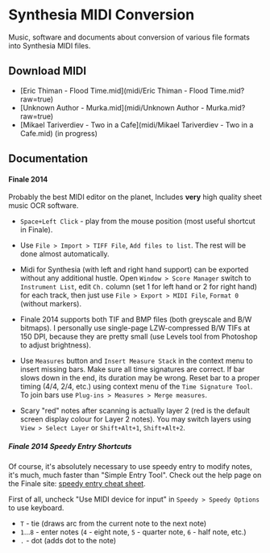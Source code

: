 Synthesia MIDI Conversion
=========================

Music, software and documents about conversion of various file formats into Synthesia MIDI files.


Download MIDI
-------------

* [Eric Thiman - Flood Time.mid](midi/Eric Thiman - Flood Time.mid?raw=true)
* [Unknown Author - Murka.mid](midi/Unknown Author - Murka.mid?raw=true)
* [Mikael Tariverdiev - Two in a Cafe](midi/Mikael Tariverdiev - Two in a Cafe.mid) (in progress)

Documentation
-------------

#### Finale 2014

Probably the best MIDI editor on the planet, Includes **very** high quality sheet music OCR software.

* `Space+Left Click` - play from the mouse position (most useful shortcut in Finale).

* Use `File > Import > TIFF File`, `Add files to list`. The rest will be done almost automatically.

* Midi for Synthesia (with left and right hand support) can be exported without any additional hustle.
Open `Window > Score Manager` switch to `Instrument List`, edit `Ch.` column (set 1 for left hand or 2 for right hand)
for each track, then just use `File > Export > MIDI File`, `Format 0` (without markers).

* Finale 2014 supports both TIF and BMP files (both greyscale and B/W bitmaps). I personally use single-page
LZW-compressed B/W TIFs at 150 DPI, because they are pretty small (use Levels tool from Photoshop to adjust brightness).

* Use `Measures` button and `Insert Measure Stack` in the context menu to insert missing bars.
Make sure all time signatures are correct. If bar slows down in the end, its duration may be wrong.
Reset bar to a proper timing (4/4, 2/4, etc.) using context menu of the `Time Signature Tool`.
To join bars use `Plug-ins > Measures > Merge measures`.

* Scary "red" notes after scanning is actually layer 2 (red is the default screen display colour for Layer 2 notes).
You may switch layers using `View > Select Layer` or `Shift+Alt+1`, `Shift+Alt+2`.

##### Finale 2014 Speedy Entry Shortcuts

Of course, it's absolutely necessary to use speedy entry to modify notes, it's much, much faster than "Simple Entry Tool".
Check out the help page on the Finale site: [speedy entry cheat sheet](http://www.finalemusic.com/usermanuals/finale2012mac/Content/Finale/Speedy_Entry.htm).

First of all, uncheck "Use MIDI device for input" in `Speedy > Speedy Options` to use keyboard.

* `T` - tie (draws arc from the current note to the next note)
* `1`...`8` - enter notes (`4` - eight note, `5` - quarter note, `6` - half note, etc.)
* `.` - dot (adds dot to the note)

